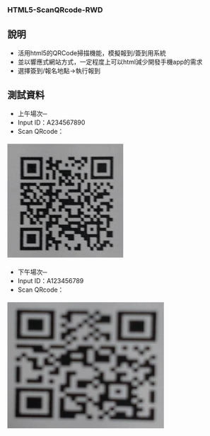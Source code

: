 ﻿### HTML5-ScanQRcode-RWD

## 說明

* 活用html5的QRCode掃描機能，模擬報到/簽到用系統
* 並以響應式網站方式，一定程度上可以html減少開發手機app的需求
* 選擇簽到/報名地點→執行報到

## 測試資料

* 上午場次─
* Input ID：A234567890   
* Scan QRcode：
#### ![A234567890](asa.jpg)


* 下午場次─
* Input ID：A123456789   
* Scan QRcode：
#### ![A123456789](gogo.jpg)